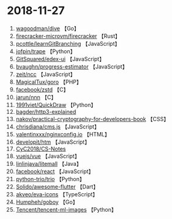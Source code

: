 # 2018-11-27

1. [wagoodman/dive](https://github.com/wagoodman/dive) 【Go】
2. [firecracker-microvm/firecracker](https://github.com/firecracker-microvm/firecracker) 【Rust】
3. [pcottle/learnGitBranching](https://github.com/pcottle/learnGitBranching) 【JavaScript】
4. [jofpin/trape](https://github.com/jofpin/trape) 【Python】
5. [GitSquared/edex-ui](https://github.com/GitSquared/edex-ui) 【JavaScript】
6. [bvaughn/progress-estimator](https://github.com/bvaughn/progress-estimator) 【JavaScript】
7. [zeit/ncc](https://github.com/zeit/ncc) 【JavaScript】
8. [MagicalTux/goro](https://github.com/MagicalTux/goro) 【PHP】
9. [facebook/zstd](https://github.com/facebook/zstd) 【C】
10. [jarun/nnn](https://github.com/jarun/nnn) 【C】
11. [1991viet/QuickDraw](https://github.com/1991viet/QuickDraw) 【Python】
12. [bagder/http3-explained](https://github.com/bagder/http3-explained) 
13. [nakov/practical-cryptography-for-developers-book](https://github.com/nakov/practical-cryptography-for-developers-book) 【CSS】
14. [chrisdiana/cms.js](https://github.com/chrisdiana/cms.js) 【JavaScript】
15. [valentinxxx/nginxconfig.io](https://github.com/valentinxxx/nginxconfig.io) 【HTML】
16. [developit/htm](https://github.com/developit/htm) 【JavaScript】
17. [CyC2018/CS-Notes](https://github.com/CyC2018/CS-Notes) 
18. [vuejs/vue](https://github.com/vuejs/vue) 【JavaScript】
19. [linlinjava/litemall](https://github.com/linlinjava/litemall) 【Java】
20. [facebook/react](https://github.com/facebook/react) 【JavaScript】
21. [python-trio/trio](https://github.com/python-trio/trio) 【Python】
22. [Solido/awesome-flutter](https://github.com/Solido/awesome-flutter) 【Dart】
23. [akveo/eva-icons](https://github.com/akveo/eva-icons) 【TypeScript】
24. [Humpheh/goboy](https://github.com/Humpheh/goboy) 【Go】
25. [Tencent/tencent-ml-images](https://github.com/Tencent/tencent-ml-images) 【Python】
